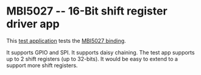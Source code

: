 # MBI5027 -- 16-Bit shift register driver app

This [test application](Program.cs) tests the [MBI5027 binding](../README.md).

It supports GPIO and SPI. It supports daisy chaining. The test app supports up to 2 shift registers (up to 32-bits). It would be easy to extend to a support more shift registers.
